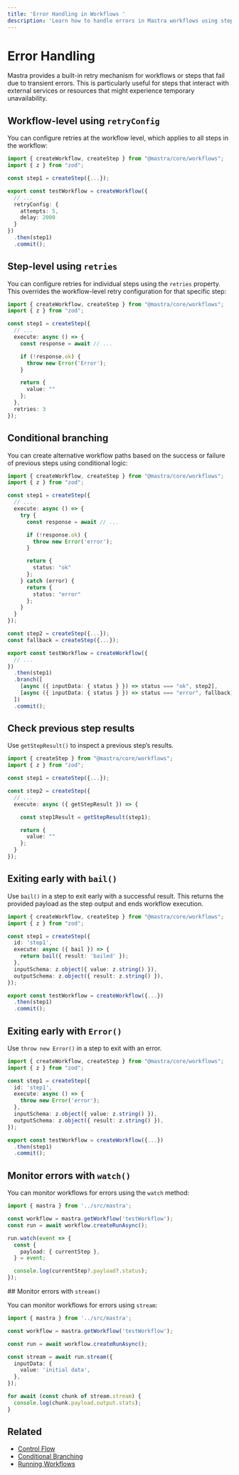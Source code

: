 ```yaml
---
title: 'Error Handling in Workflows '
description: 'Learn how to handle errors in Mastra workflows using step retries, conditional branching, and monitoring.'
---
```


# Error Handling

Mastra provides a built-in retry mechanism for workflows or steps that fail due to transient errors. This is particularly useful for steps that interact with external services or resources that might experience temporary unavailability.

## Workflow-level using `retryConfig`

You can configure retries at the workflow level, which applies to all steps in the workflow:

```typescript {8-11} filename="src/mastra/workflows/test-workflow.ts" showLineNumbers copy
import { createWorkflow, createStep } from "@mastra/core/workflows";
import { z } from "zod";

const step1 = createStep({...});

export const testWorkflow = createWorkflow({
  // ...
  retryConfig: {
    attempts: 5,
    delay: 2000
  }
})
  .then(step1)
  .commit();
```

## Step-level using `retries`

You can configure retries for individual steps using the `retries` property. This overrides the workflow-level retry configuration for that specific step:

```typescript {17} filename="src/mastra/workflows/test-workflow.ts" showLineNumbers copy
import { createWorkflow, createStep } from "@mastra/core/workflows";
import { z } from "zod";

const step1 = createStep({
  // ...
  execute: async () => {
    const response = await // ...

    if (!response.ok) {
      throw new Error('Error');
    }

    return {
      value: ""
    };
  },
  retries: 3
});
```

## Conditional branching

You can create alternative workflow paths based on the success or failure of previous steps using conditional logic:

```typescript {15,19,33-34} filename="src/mastra/workflows/test-workflow.ts" showLineNumbers copy
import { createWorkflow, createStep } from "@mastra/core/workflows";
import { z } from "zod";

const step1 = createStep({
  // ...
  execute: async () => {
    try {
      const response = await // ...

      if (!response.ok) {
        throw new Error('error');
      }

      return {
        status: "ok"
      };
    } catch (error) {
      return {
        status: "error"
      };
    }
  }
});

const step2 = createStep({...});
const fallback = createStep({...});

export const testWorkflow = createWorkflow({
  // ...
})
  .then(step1)
  .branch([
    [async ({ inputData: { status } }) => status === "ok", step2],
    [async ({ inputData: { status } }) => status === "error", fallback]
  ])
  .commit();
```

## Check previous step results

Use `getStepResult()` to inspect a previous step’s results.

```typescript {10} filename="src/mastra/workflows/test-workflow.ts" showLineNumbers copy
import { createStep } from "@mastra/core/workflows";
import { z } from "zod";

const step1 = createStep({...});

const step2 = createStep({
  // ...
  execute: async ({ getStepResult }) => {

    const step1Result = getStepResult(step1);

    return {
      value: ""
    };
  }
});
```

## Exiting early with `bail()`

Use `bail()` in a step to exit early with a successful result. This returns the provided payload as the step output and ends workflow execution.

```typescript {7} filename="src/mastra/workflows/test-workflow.ts" showLineNumbers copy
import { createWorkflow, createStep } from "@mastra/core/workflows";
import { z } from "zod";

const step1 = createStep({
  id: 'step1',
  execute: async ({ bail }) => {
    return bail({ result: 'bailed' });
  },
  inputSchema: z.object({ value: z.string() }),
  outputSchema: z.object({ result: z.string() }),
});

export const testWorkflow = createWorkflow({...})
  .then(step1)
  .commit();
```

## Exiting early with `Error()`

Use `throw new Error()` in a step to exit with an error.

```typescript {7} filename="src/mastra/workflows/test-workflow.ts" showLineNumbers copy
import { createWorkflow, createStep } from "@mastra/core/workflows";
import { z } from "zod";

const step1 = createStep({
  id: 'step1',
  execute: async () => {
    throw new Error('error');
  },
  inputSchema: z.object({ value: z.string() }),
  outputSchema: z.object({ result: z.string() }),
});

export const testWorkflow = createWorkflow({...})
  .then(step1)
  .commit();
```

## Monitor errors with `watch()`

You can monitor workflows for errors using the `watch` method:

```typescript {11} filename="src/test-workflow.ts" showLineNumbers copy
import { mastra } from '../src/mastra';

const workflow = mastra.getWorkflow('testWorkflow');
const run = await workflow.createRunAsync();

run.watch(event => {
  const {
    payload: { currentStep },
  } = event;

  console.log(currentStep?.payload?.status);
});
```

## Monitor errors with `stream()`

You can monitor workflows for errors using `stream`:

```typescript {11} filename="src/test-workflow.ts" showLineNumbers copy
import { mastra } from '../src/mastra';

const workflow = mastra.getWorkflow('testWorkflow');

const run = await workflow.createRunAsync();

const stream = await run.stream({
  inputData: {
    value: 'initial data',
  },
});

for await (const chunk of stream.stream) {
  console.log(chunk.payload.output.stats);
}
```

## Related

- [Control Flow](./control-flow)
- [Conditional Branching](./control-flow#conditional-logic-with-branch)
- [Running Workflows](/docs/examples/workflows/running-workflows)
